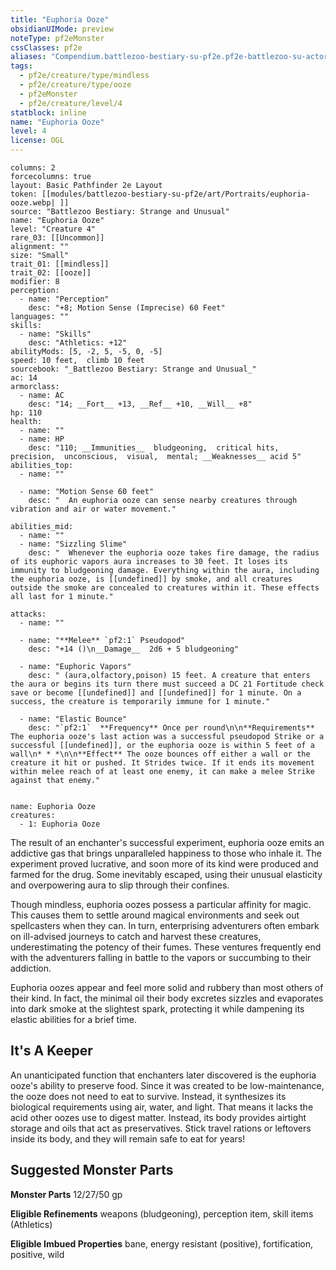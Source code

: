 ```yaml
---
title: "Euphoria Ooze"
obsidianUIMode: preview
noteType: pf2eMonster
cssClasses: pf2e
aliases: "Compendium.battlezoo-bestiary-su-pf2e.pf2e-battlezoo-su-actors.Actor.km4Mbsj59oYyevaZ" 
tags:
  - pf2e/creature/type/mindless
  - pf2e/creature/type/ooze
  - pf2eMonster
  - pf2e/creature/level/4
statblock: inline
name: "Euphoria Ooze"
level: 4
license: OGL
---
```


```statblock
columns: 2
forcecolumns: true
layout: Basic Pathfinder 2e Layout
token: [[modules/battlezoo-bestiary-su-pf2e/art/Portraits/euphoria-ooze.webp| ]]
source: "Battlezoo Bestiary: Strange and Unusual"
name: "Euphoria Ooze"
level: "Creature 4"
rare_03: [[Uncommon]]
alignment: ""
size: "Small"
trait_01: [[mindless]]
trait_02: [[ooze]]
modifier: 8
perception:
  - name: "Perception"
    desc: "+8; Motion Sense (Imprecise) 60 Feet"
languages: ""
skills:
  - name: "Skills"
    desc: "Athletics: +12"
abilityMods: [5, -2, 5, -5, 0, -5]
speed: 10 feet,  climb 10 feet
sourcebook: "_Battlezoo Bestiary: Strange and Unusual_"
ac: 14
armorclass:
  - name: AC
    desc: "14; __Fort__ +13, __Ref__ +10, __Will__ +8"
hp: 110
health:
  - name: ""
  - name: HP
    desc: "110; __Immunities__  bludgeoning,  critical hits,  precision,  unconscious,  visual,  mental; __Weaknesses__ acid 5"
abilities_top:
  - name: ""

  - name: "Motion Sense 60 feet"
    desc: "  An euphoria ooze can sense nearby creatures through vibration and air or water movement."

abilities_mid:
  - name: ""
  - name: "Sizzling Slime"
    desc: "  Whenever the euphoria ooze takes fire damage, the radius of its euphoric vapors aura increases to 30 feet. It loses its immunity to bludgeoning damage. Everything within the aura, including the euphoria ooze, is [[undefined]] by smoke, and all creatures outside the smoke are concealed to creatures within it. These effects all last for 1 minute."

attacks:
  - name: ""

  - name: "**Melee** `pf2:1` Pseudopod"
    desc: "+14 ()\n__Damage__  2d6 + 5 bludgeoning"

  - name: "Euphoric Vapors"
    desc: " (aura,olfactory,poison) 15 feet. A creature that enters the aura or begins its turn there must succeed a DC 21 Fortitude check save or become [[undefined]] and [[undefined]] for 1 minute. On a success, the creature is temporarily immune for 1 minute."

  - name: "Elastic Bounce"
    desc: "`pf2:1`  **Frequency** Once per round\n\n**Requirements** The euphoria ooze's last action was a successful pseudopod Strike or a successful [[undefined]], or the euphoria ooze is within 5 feet of a wall\n* * *\n\n**Effect** The ooze bounces off either a wall or the creature it hit or pushed. It Strides twice. If it ends its movement within melee reach of at least one enemy, it can make a melee Strike against that enemy."
 
```

```encounter-table
name: Euphoria Ooze
creatures:
  - 1: Euphoria Ooze
```



The result of an enchanter's successful experiment, euphoria ooze emits an addictive gas that brings unparalleled happiness to those who inhale it. The experiment proved lucrative, and soon more of its kind were produced and farmed for the drug. Some inevitably escaped, using their unusual elasticity and overpowering aura to slip through their confines.

Though mindless, euphoria oozes possess a particular affinity for magic. This causes them to settle around magical environments and seek out spellcasters when they can. In turn, enterprising adventurers often embark on ill-advised journeys to catch and harvest these creatures, underestimating the potency of their fumes. These ventures frequently end with the adventurers falling in battle to the vapors or succumbing to their addiction.

Euphoria oozes appear and feel more solid and rubbery than most others of their kind. In fact, the minimal oil their body excretes sizzles and evaporates into dark smoke at the slightest spark, protecting it while dampening its elastic abilities for a brief time.

## It's A Keeper

An unanticipated function that enchanters later discovered is the euphoria ooze's ability to preserve food. Since it was created to be low-maintenance, the ooze does not need to eat to survive. Instead, it synthesizes its biological requirements using air, water, and light. That means it lacks the acid other oozes use to digest matter. Instead, its body provides airtight storage and oils that act as preservatives. Stick travel rations or leftovers inside its body, and they will remain safe to eat for years!

## Suggested Monster Parts

**Monster Parts** 12/27/50 gp

**Eligible Refinements** weapons (bludgeoning), perception item, skill items (Athletics)

**Eligible Imbued Properties** bane, energy resistant (positive), fortification, positive, wild
